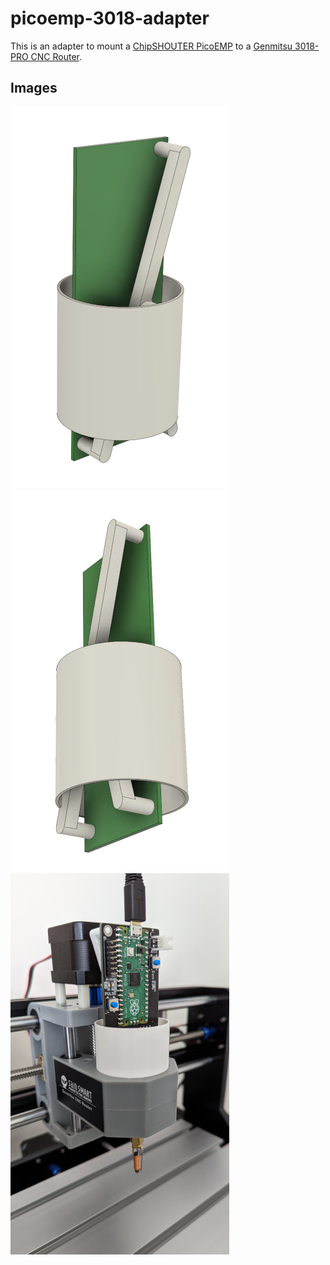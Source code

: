 # picoemp-3018-adapter

This is an adapter to mount a [ChipSHOUTER PicoEMP][1] to a [Genmitsu 3018-PRO CNC Router][2].

## Images

![Image 1][img1]
![Image 2][img2]
![Image 3][img3]

[1]: https://github.com/newaetech/chipshouter-picoemp
[2]: https://www.sainsmart.com/products/sainsmart-genmitsu-cnc-router-3018-pro-diy-kit
[img1]: https://raw.githubusercontent.com/abgeana/picoemp-3018-adapter/master/images/picoemp-3080-adapter.png
[img2]: https://raw.githubusercontent.com/abgeana/picoemp-3018-adapter/master/images/picoemp-3080-adapter%202.png
[img3]: https://raw.githubusercontent.com/abgeana/picoemp-3018-adapter/master/images/picoemp-3080-adapter%203.jpg
